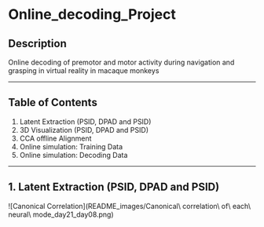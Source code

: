 # Online_decoding_Project

## Description
Online decoding of premotor and motor activity during navigation and grasping in virtual reality in macaque monkeys

---

## Table of Contents
1. Latent Extraction (PSID, DPAD and PSID)
2. 3D Visualization (PSID, DPAD and PSID)
3. CCA offline Alignment
4. Online simulation: Training Data
5. Online simulation: Decoding Data

---
## 1. Latent Extraction (PSID, DPAD and PSID)


![Canonical Correlation](README_images/Canonical\ correlation\ of\ each\ neural\ mode_day21_day08.png)

